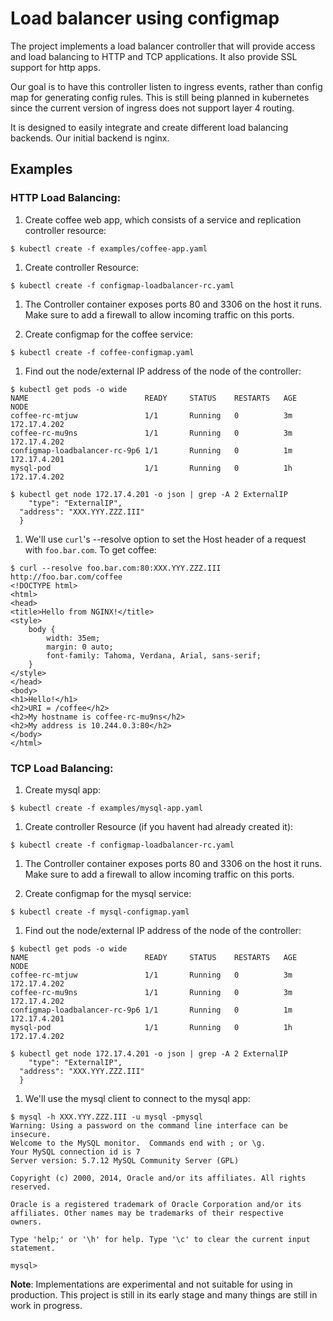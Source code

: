 # Load balancer using configmap

The project implements a load balancer controller that will provide access and load balancing to HTTP and TCP applications. It also provide SSL support for http apps.

Our goal is to have this controller listen to ingress events, rather than config map for generating config rules. This is still being planned in kubernetes since the current version
of ingress does not support layer 4 routing.

It is designed to easily integrate and create different load balancing backends. Our initial backend is nginx.

## Examples

### HTTP Load Balancing:
1. Create coffee web app, which consists of a service and replication controller resource:

  ```
  $ kubectl create -f examples/coffee-app.yaml
  ```

1. Create controller Resource:
  ```
  $ kubectl create -f configmap-loadbalancer-rc.yaml
  ```

1. The Controller container exposes ports 80 and 3306 on the host it runs. 
Make sure to add a firewall to allow incoming traffic on this ports.

1. Create configmap for the coffee service:
  ```
  $ kubectl create -f coffee-configmap.yaml
  ```

1. Find out the node/external IP address of the node of the controller:
  ```
  $ kubectl get pods -o wide
  NAME                          READY     STATUS    RESTARTS   AGE       NODE
  coffee-rc-mtjuw               1/1       Running   0          3m        172.17.4.202
  coffee-rc-mu9ns               1/1       Running   0          3m        172.17.4.202
  configmap-loadbalancer-rc-9p6 1/1       Running   0          1m        172.17.4.201
  mysql-pod                     1/1       Running   0          1h        172.17.4.202
  ```

  ```
  $ kubectl get node 172.17.4.201 -o json | grep -A 2 ExternalIP
      "type": "ExternalIP",
    "address": "XXX.YYY.ZZZ.III"
    }
  ```

1. We'll use ```curl```'s --resolve option to set the Host header of a request with ```foo.bar.com```.
   To get coffee:
  ```
  $ curl --resolve foo.bar.com:80:XXX.YYY.ZZZ.III http://foo.bar.com/coffee
  <!DOCTYPE html>
  <html>
  <head>
  <title>Hello from NGINX!</title>
  <style>
      body {
          width: 35em;
          margin: 0 auto;
          font-family: Tahoma, Verdana, Arial, sans-serif;
      }
  </style>
  </head>
  <body>
  <h1>Hello!</h1>
  <h2>URI = /coffee</h2>
  <h2>My hostname is coffee-rc-mu9ns</h2>
  <h2>My address is 10.244.0.3:80</h2>
  </body>
  </html>
  ```

### TCP Load Balancing:
1. Create mysql app:

  ```
  $ kubectl create -f examples/mysql-app.yaml
  ```

1. Create controller Resource (if you havent had already created it):
  ```
  $ kubectl create -f configmap-loadbalancer-rc.yaml
  ```

1. The Controller container exposes ports 80 and 3306 on the host it runs. 
Make sure to add a firewall to allow incoming traffic on this ports.

1. Create configmap for the mysql service:
  ```
  $ kubectl create -f mysql-configmap.yaml
  ```

1. Find out the node/external IP address of the node of the controller:
  ```
  $ kubectl get pods -o wide
  NAME                          READY     STATUS    RESTARTS   AGE       NODE
  coffee-rc-mtjuw               1/1       Running   0          3m        172.17.4.202
  coffee-rc-mu9ns               1/1       Running   0          3m        172.17.4.202
  configmap-loadbalancer-rc-9p6 1/1       Running   0          1m        172.17.4.201
  mysql-pod                     1/1       Running   0          1h        172.17.4.202
  ```

  ```
  $ kubectl get node 172.17.4.201 -o json | grep -A 2 ExternalIP
      "type": "ExternalIP",
    "address": "XXX.YYY.ZZZ.III"
    }
  ```

1. We'll use the mysql client to connect to the mysql app:
  ```
  $ mysql -h XXX.YYY.ZZZ.III -u mysql -pmysql
  Warning: Using a password on the command line interface can be insecure.
  Welcome to the MySQL monitor.  Commands end with ; or \g.
  Your MySQL connection id is 7
  Server version: 5.7.12 MySQL Community Server (GPL)

  Copyright (c) 2000, 2014, Oracle and/or its affiliates. All rights reserved.

  Oracle is a registered trademark of Oracle Corporation and/or its
  affiliates. Other names may be trademarks of their respective
  owners.

  Type 'help;' or '\h' for help. Type '\c' to clear the current input statement.

  mysql>
  ```


**Note**: Implementations are experimental and not suitable for using in production. This project is still in its early stage and many things are still in work in progress.
